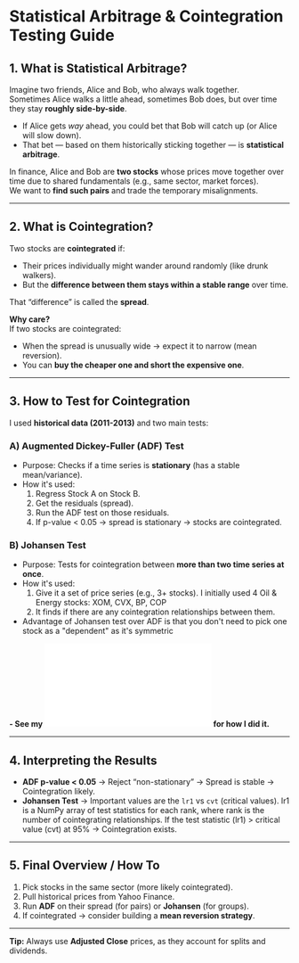 # Statistical Arbitrage & Cointegration Testing Guide

## 1. What is Statistical Arbitrage?

Imagine two friends, Alice and Bob, who always walk together.  
Sometimes Alice walks a little ahead, sometimes Bob does, but over time they stay **roughly side-by-side**.

- If Alice gets *way* ahead, you could bet that Bob will catch up (or Alice will slow down).
- That bet — based on them historically sticking together — is **statistical arbitrage**.

In finance, Alice and Bob are **two stocks** whose prices move together over time due to shared fundamentals (e.g., same sector, market forces).  
We want to **find such pairs** and trade the temporary misalignments.

---

## 2️. What is Cointegration?  

Two stocks are **cointegrated** if:
- Their prices individually might wander around randomly (like drunk walkers).
- But the **difference between them stays within a stable range** over time.

That “difference” is called the **spread**.

**Why care?**  
If two stocks are cointegrated:
- When the spread is unusually wide → expect it to narrow (mean reversion).
- You can **buy the cheaper one and short the expensive one**.

---

## 3. How to Test for Cointegration

I used **historical data (2011-2013)** and two main tests:

### **A) Augmented Dickey-Fuller (ADF) Test**
- Purpose: Checks if a time series is **stationary** (has a stable mean/variance).
- How it's used:  
  1. Regress Stock A on Stock B.
  2. Get the residuals (spread).
  3. Run the ADF test on those residuals.
  4. If p-value < 0.05 → spread is stationary → stocks are cointegrated.

### **B) Johansen Test**
- Purpose: Tests for cointegration between **more than two time series at once**.
- How it's used:  
  1. Give it a set of price series (e.g., 3+ stocks). I initially used 4 Oil & Energy stocks: XOM, CVX, BP, COP
  2. It finds if there are any cointegration relationships between them.
- Advantage of Johansen test over ADF is that you don't need to pick one stock as a "dependent" as it's symmetric

**- See my ![python script](cointegration_and_backtesting.py) for how I did it.**

---

## 4. Interpreting the Results

- **ADF p-value < 0.05** → Reject “non-stationary” → Spread is stable → Cointegration likely.
- **Johansen Test** → Important values are  the `lr1` vs `cvt` (critical values). lr1 is a NumPy array of test statistics for each rank, where rank is the number of cointegrating relationships. If the test statistic (lr1) > critical value (cvt) at 95% → Cointegration exists.

---

## 5. Final Overview / How To

1. Pick stocks in the same sector (more likely cointegrated).
2. Pull historical prices from Yahoo Finance.
3. Run **ADF** on their spread (for pairs) or **Johansen** (for groups).
4. If cointegrated → consider building a **mean reversion strategy**.

---

**Tip:** Always use **Adjusted Close** prices, as they account for splits and dividends.

